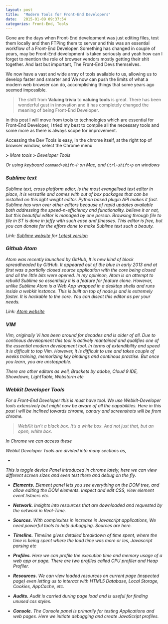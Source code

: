 ```yaml
---
layout: post
title:  "Modern Tools for Front-End Developers"
date:   2015-01-09 09:37:54
categories: Front-End, Tools
---
```


Gone are the days when Front-End development was just editing files, test them locally and then FTPing them to server and this was an essential workflow of a Front-End Developer. Something has changed in couple of years, may be Front-End development is taken seriously and yeah how can I forget to mention the role of browser vendors mostly getting their shit together. And last but important, The Front-End Devs themselves.

We now have a vast and wide array of tools available to us, allowing us to develop faster and smarter and We now can push the limits of what a modern web browser can do, accomplishing things that some years ago seemed impossible.

> The shift from __Valuing trivia__ to __valuing tools__ is great. There has been wonderful gust in innovation and it has completely changed the meaning of being Front-End Developer.

in this post I will move from tools to technologies which are essential for Front-End Developer, I tried my best to compile all the necessary tools and some more as there is always scope for improvement.

Accessing the Dev Tools is easy, In the chrome itself, at the right top of browser window, select the Chrome menu

<i class="fa fa-align-justify"> <b>></b> More tools <b>></b> Developer Tools

Or using keyboard `command+shift+P` on Mac, and `Ctrl+shift+p` on windows

<h3 class="post--sub--heading">Sublime text</h3>
Sublime text, cross platform edior, is the most evangelised text editor in place, it is versatile and comes with out of box packages that can be installed on this light weight editor. Python based plugin API makes it fast. Sublime has won over other editors because of rapid updates available both addressing the speed-n-efficiency and functionality. believe it or not, but this beautiful editor is managed by one person. Browsing through file to file in ST is done in jeffy with such ease and finesses. This editor is free, but you can donate for the effors done to make Sublime text such a beauty.

Link: [Sublime website](www.sublimetext.com) for [Latest version](www.sublimetext.com/3)

<h3 class="post--sub--heading">Github Atom</h3>
Atom was recently launched by GitHub, It is new kind of block spreadheaded by GitHub.  It appeared out of the blue in early 2013 and at first was a partially closed source application with the core being closed and all the little bits were opened. In my opininon, Atom is an attempt to rebuild Sublime so essentially it is a feature for feature clone. However, unlike Sublime Atom is a Web App wrapped in a desktop shells and runs inside a webkit instance. This is built on top of node.js and is extremely faster. It is hackable to the core. You can disect this editor as per your needs.

Link: [Atom website](www.atom.io)

<h3 class="post--sub--heading">VIM</h3>

Vim, originally Vi has been around for decades and is older of all. Due to continous development this tool is actively mantained and qualifies one of the essential modern development tool. In terms of extendibility and speed it is difficult to top Vim. However, it is difficult to use and takes couple of weeks training, memorizing key bindings and continous practise. But once you learn, you are unstoppable.


There are other editors as well, Brackets by adobe, Cloud 9 IDE, Showdown, LightTable, Webstorm etc


<h3 class="post--sub--heading">Webkit Developer Tools</h3>

For a Front-End Developer this is must have tool. We use Webkit-Developer tools extensively but might now be aware of all the capabilities. Here in this post i will be inclined towards chrome, canary and screenshots will be from chrome.

> WebKit isn’t a black box. It’s a white box. And not just that, but an open, white box.

In Chrome we can access these 

Webkit Developer Tools are divided into many sections as,

* <i class="fa fa-mobile">

This is toggle device Panel introduced in chrome lately, here we can view different screen sizes and even test there and debug on the fly.

* __Elements.__ Element panel lets you see everything on the DOM tree, and allow editing the DOM elements. Inspect and edit CSS, view element event listners etc.

* __Network.__ Insights into resources that are downloaded and requested by the network in Real-Time.

* __Sources.__ With complexites in increase in Javascript applications, We need powerful tools to help dubugging. Sources are here.

* __Timeline.__ Timeline gives detailed breakdown of time spent, where the time is being spent where the load time was more or les, Javascript parsing etc

* __Profiles.__ Here we can profile the execution time and memory usage of a web app or page. There are two profiles called CPU profiler and Heap Profiler.

* __Resources.__ We can view loaded resources on current page (inspected page) even letting us to interact with HTML5 Database, Local Storage, Cookies, AppCache, etc.


* __Audits.__ Audit is carried during page load and is useful for finding unused css styles.

* __Console.__ The Console panel is primarily for testing Applications and web pages. Here we initiate debugging and create JavaScript profiles.